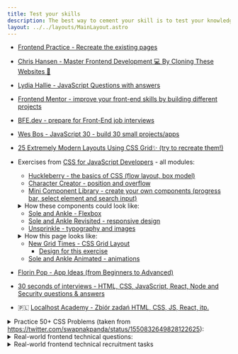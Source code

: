 ```yaml
---
title: Test your skills
description: The best way to cement your skill is to test your knowledge in practice. Here you can find maetrials about testing your newly acquired knowledge
layout: ../../layouts/MainLayout.astro
---
```


- [Frontend Practice - Recreate the existing pages](https://www.frontendpractice.com/)
- [Chris Hansen - Master Frontend Development 💻 By Cloning These Websites 💯](https://www.dev.to/hyggedev/master-frontend-development-by-cloning-these-websites-1m08)
- [Lydia Hallie - JavaScript Questions with answers](https://github.com/lydiahallie/javascript-questions)
- [Frontend Mentor - improve your front-end skills by building different projects](https://www.frontendmentor.io/)
- [BFE.dev - prepare for Front-End job interviews](https://bigfrontend.dev/)
- [Wes Bos - JavaScript 30 - build 30 small projects/apps](https://javascript30.com/)
- [25 Extremely Modern Layouts Using CSS Grid✨ (try to recreate them!)](https://dev.to/preethi_dev/25-extremely-modern-layouts-using-css-grid-10ek)
- Exercises from [CSS for JavaScript Developers](https://css-for-js.dev/) - all modules:

  - [Huckleberry - the basics of CSS (flow layout, box model)](https://github.com/css-for-js/huckleberry)
  - [Character Creator - position and overflow](https://github.com/css-for-js/character-creator)
  - [Mini Component Library - create your own components (progress bar, select element and search input)](https://github.com/css-for-js/mini-component-library)

  <details>
    <summary>How these components could look like:</summary>

  ![progress bar, select element and search input](/images/css/components.webp)

  </details>

  - [Sole and Ankle - Flexbox](https://github.com/css-for-js/sole-and-ankle)
  - [Sole and Ankle Revisited - responsive design](https://github.com/css-for-js/sole-and-ankle-revisited)
  - [Unsprinkle - typography and images](https://github.com/css-for-js/unsprinkle)

  <details>
    <summary>How this page looks like:</summary>

  ![unsprinkle page](/images/css/unsprinkle.webp)

  </details>

  - [New Grid Times - CSS Grid Layout](https://github.com/css-for-js/new-grid-times)
    - [Design for this exercise](https://www.figma.com/file/BDdNhCeVLye5mFHHxQhkgE/New-Grid-Times?node-id=0%3A1)
  - [Sole and Ankle Animated - animations](https://github.com/css-for-js/sole-and-ankle-animated)

- [Florin Pop - App Ideas (from Beginners to Advanced)](https://github.com/florinpop17/app-ideas)
- [30 seconds of interviews - HTML, CSS, JavaScript, React, Node and Security questions & answers](https://30secondsofinterviews.org/)
- 🇵🇱 [Localhost Academy - Zbiór zadań HTML, CSS, JS, React, itp.](https://github.com/Przemocny/zbior-zadan-html-css-js-react)

<details>
<summary>Practice 50+ CSS Problems (taken from <a href="https://twitter.com/swapnakpanda/status/1550832649828122625">https://twitter.com/swapnakpanda/status/1550832649828122625</a>):</summary>

![css exercise 1/3](/images/css/css_exercises_1_3.webp)
![css exercise 2/3](/images/css/css_exercises_2_3.webp)
![css exercise 3/3](/images/css/css_exercises_3_3.webp)

</details>

<details>
<summary>Real-world frontend technical questions:</summary>

### JavaScript

- How this expression is called?

```js
(function () {
	console.log('Hello!');
})();
```

- What are the differences between JavaScript and other programming languages such as C++ and PHP?
- What are the key differences between `var`, `let` and `const`?
- How do you handle asynchronous requests in JavaScript?
- `const` vs `Object.freeze` - what are differences for arrays and objects?
- Based on this code:

```js
const obj = { nested: {} };

const anotherObj = { ...obj };

obj.nested.a = 1;
```

Does the `a` property will be declared also in `anotherObj` and why? If yes, how you can prevent it?

- How you can iterate through the objects?
- How you would describe hoisting?
- How you would describe array/object mutation? It is a good practice or something to avoid?
- Based on this code:

```js
const result = (flag: boolean) => {
	return new Promise((resolve, reject) => {
		if (flag) {
			resolve('success');
		} else {
			reject('error');
		}
	});
};

const promise = result(true);

promise
	.then((r) => {
		// 1.
		console.log(r);

		return result(false);
	})
	.catch((e) => {
		// 2.
		console.log(e);

		return 'fail';
	})
	.then((r) => {
		// 3.
		console.log(r);

		return result(true);
	})
	.catch((e) => {
		// 4.
		console.log(e);
	});
```

What results will be displayed in console.log's and why?

- Based on this code:

```js
const timeoutAsync = (time) => {
	return new Promise((resolve) => {
		const timeout = setTimeout(() => {
			clearTimeout(timeout);
			resolve(`Timeout resolved after ${time} milliseconds.`);
		}, time);
	});
};

const timeouts = [timeoutAsync(9000), timeoutAsync(5500), timeoutAsync(1000)];

// 1.
timeouts.forEach(async (timeout) => {
	const info = await timeout;
	console.log(info);
});

// 2.
const timeoutsInfos = timeouts.reduce(async (promisedAcc, timeout) => {
	const acc = await promisedAcc;
	const info = await timeout;
	console.log(info);
	acc.push(info);
	return acc;
}, Promise.resolve([]));

// 3.
for await (const info of timeouts) {
	console.log(info);
}
```

What will be differences between those iterators? In which order the timeouts will be resolved and why?

- What are types of storages in browser?
- What will be result of `{} === {}` and why?
- Based on this code:

```js
const arr = [7, 1, 4, 3, 2];

for (const elem of arr) {
	setTimeout(() => console.log(elem), elem);
}
```

In which order will be the logs displayed and why?

### TypeScript

- What are differences between `type` and `interface`?
- How you can validate a data structure without using the third party validation library?
- Which access modifiers allow property to be accessible only within the class?

## React

- What is props?
- Why you have to use `className` attribute instead of `class`?
- What will happen when a component in React component tree throws an error?
- What are the rules of the React Hooks?
- Given this following state:

```js
{
  id: 0,
  name: 'John',
  detailedInfo: {
    age: 30,
    address: '123 Main St',
  }
}
```

what is the correct way to increment the age?

- What is React Fragment and how they work?
- Given this code:

```js
const names = ['John', 'Jane', 'Mary', 'Bob'];

function RandomName() {
	const [name, setName] = useState(name.at(0));
	const changeName = () => {
		const randomNameIndex = Math.floor(Math.random() * names.length);
		setName(names[randomNameIndex]);
	};

	return (
		<div>
			<p>Current name: {name}</p>
			<p>Previous name: {prevName}</p>
			<button onClick={changeName}>Change name</button>
		</div>
	);
}
```

How you can store the `prevName` value, so that it holds the previous value of `name` and is displayed properly in React?

- Which data structures cannot be rendered in React?
- What is `React.memo` and when you should use it?
- When do you use the `useCallback` hook and `React.memo`?
- Which methods of class components is combined the `useEffect` hook?
- What hooks do you know and explain how do you use them?

## CSS

- What are the ways to center the container with two boxes?
- What is the difference between `em` and `rem`?

### Other questions

- Do you know what is microfrontends?
- Do you know any patterns from functional programming?
- Since I mentioned this paradigm, based on this code:

```ts
import { interval, OperatorFunction } from 'rxjs';
import { take, map, filter } from 'rxjs/operators';

const curry: (n: number) => (num: number) => number = (n) => {
	return (num) => {
		return num * n;
	};
};

const operator = (n: number): OperatorFunction<number, number> => {
	return map((number: number) => number * n);
};

const increaseByOne = (n: number): number => n + 1;

const number$ = interval(1000).pipe(map(increaseByOne));
const obser1$ = number$.pipe(take(3));
const obser2$ = number$.pipe(
	take(4),
	map((n: number): string => `Hello ${'!'.repeat(n - 1)}`)
);
const obser3$ = number$.pipe(take(5), map(curry(2)));
const obser4$ = number$.pipe(
	take(4),
	filter((n: number) => n !== 3),
	operator(10)
);

obser1$.subscribe((value: number) => {
	// 1.
	console.log(value);
});

obser2$.subscribe((value: string) => {
	// 2.
	console.log(value);
});

obser3$.subscribe((value: number) => {
	// 3.
	console.log(value);
});

obser4$.subscribe((value: number) => {
	// 4.
	console.log(value);
});
```

What values will be console.log'ed from observables and why?

- What do you think about testing, how are you doing it and what exactly you are testing?
- Can you mention a few design patterns and how you can apply them?
- Can you explain what is TDD, BDD and DDD? What are differences between them?
- What are types of methods in REST API?

</details>

<details>
<summary>Real-world frontend technical recruitment tasks</summary>

1. Internship recruitment task

- Create the function to calculate the balance in a specific category within the specified time period.

```js
function getBalanceByCategoryInPeriod(
	transactionsList,
	category,
	startTime,
	endTime
) {
	// ...
}
```

Parameters:

- transactionsList: array of transactions
- category: string
- start time: Date
- end time: Date

Transaction object looks like this:

```js
{
  id: 123,
  sourceAccount: 'my_account',
  targetAccount: 'coffee_shop',
  amount: -30,
  category: 'eating_out',
  time: '2018-03-12T12:34:00Z'
}
```

- Create the function to find duplicated transactions.

Sometimes when a customer gets charged, a duplicate transaction is created.
We need to find those transactions so that they can be dealt with.
Everything about the transaction should be identical, except the transaction id and the time at which it occurred,
as there can be up to a minute delay.

```js
function findDuplicateTransactions(transactions) {
	// ...
}
```

Parameters:

- transactions: array of transactions

Find all transactions that have the same sourceAccount, targetAccount, category, amount,
and the time difference between each consecutive transaction is less than 1 minute.

You can assume that all parameters will always be present and valid.
However, the incoming transactions are not guaranteed to be in any particular order.

List of all the duplicate transaction groups, ordered by time ascending (nested array of transactions).
The groups should be sorted in ascending order of the first transaction in the group.

Example:

Input:

```js
[
	{
		id: 3,
		sourceAccount: 'A',
		targetAccount: 'B',
		amount: 100,
		category: 'eating_out',
		time: '2018-03-02T10:34:30.000Z',
	},
	{
		id: 1,
		sourceAccount: 'A',
		targetAccount: 'B',
		amount: 100,
		category: 'eating_out',
		time: '2018-03-02T10:33:00.000Z',
	},
	{
		id: 6,
		sourceAccount: 'A',
		targetAccount: 'C',
		amount: 250,
		category: 'other',
		time: '2018-03-02T10:33:05.000Z',
	},
	{
		id: 4,
		sourceAccount: 'A',
		targetAccount: 'B',
		amount: 100,
		category: 'eating_out',
		time: '2018-03-02T10:36:00.000Z',
	},
	{
		id: 2,
		sourceAccount: 'A',
		targetAccount: 'B',
		amount: 100,
		category: 'eating_out',
		time: '2018-03-02T10:33:50.000Z',
	},
	{
		id: 5,
		sourceAccount: 'A',
		targetAccount: 'C',
		amount: 250,
		category: 'other',
		time: '2018-03-02T10:33:00.000Z',
	},
];
```

Output:

```js
[
	[
		{
			id: 1,
			sourceAccount: 'A',
			targetAccount: 'B',
			amount: 100,
			category: 'eating_out',
			time: '2018-03-02T10:33:00.000Z',
		},
		{
			id: 2,
			sourceAccount: 'A',
			targetAccount: 'B',
			amount: 100,
			category: 'eating_out',
			time: '2018-03-02T10:33:50.000Z',
		},
		{
			id: 3,
			sourceAccount: 'A',
			targetAccount: 'B',
			amount: 100,
			category: 'eating_out',
			time: '2018-03-02T10:34:30.000Z',
		},
	],
	[
		{
			id: 5,
			sourceAccount: 'A',
			targetAccount: 'C',
			amount: 250,
			category: 'other',
			time: '2018-03-02T10:33:00.000Z',
		},
		{
			id: 6,
			sourceAccount: 'A',
			targetAccount: 'C',
			amount: 250,
			category: 'other',
			time: '2018-03-02T10:33:05.000Z',
		},
	],
];
```

2. Create e-commerce app using the included design (only for desktop).

Essentials:

- Has to use Gatsby.js (or any other SSG framework)
- Has to be pixel perfect.
- Use SCSS/SASS.
- Make the sliders animations (carousel).
- Recreate the hover effect.
- Upload it to GitHub.
- Use Bootstrap.
- App should be responsive.

Optional:

- Add the lightbox (create it yourself or use the NPM package), which opens, when clicked the image. Must have the option to move between the images (via the arrows).
- Add a bar under the slide that marks the countdown time until the next slide is shown. It is supposed to be animated, and when it reaches 100% it shows the next slide.
- Deploy the app on GitHub Pages / Netlify / Vercel / etc.
- Connect the WordPress to Gatsby and send the contact form data to it.
- Adding your own animations.
- Create a sub-page of the article, the content of which will be downloaded from wordpress. The look of this page is up to you, but put great emphasis on aesthetics.

Pay attention to the file structure.
Folders or components properly laid out. It will be an added advantage to pay attention to such elements as page loading speed, optimization of images, use of lazy loading, etc.

As a design you can use:

- <https://dribbble.com/shots/15389208-Antic-Decoration-Landing-Page>
- <https://dribbble.com/shots/15182337-BoConcept-e-Commerce-Slider>

3. GitHub Issues App

Essentials:

- Use GitHub API - either the REST API or GraphQL API.
- Use TypeScript.
- Take care of code quality and clean code.
- Use any JavaScript framework.

Features:

- App should search GitHub issues by username and repository name.
- App should have search bar, results list and number of results.
- On default it should display the default GitHub issues list response.
- While searching, the app should display the loading indicator.
- While searching, the result list should display the result of the search.
- It should search and display users and repositories together.
- The results should be sorted by ID.
- Pagination is optional.
- The app should be responsive.
- When the user is clicked, it should display in another view the username, nickname, followers count, following count, stars count and their avatar.
- When the repo is clicked, then nothing happens.

3. Yet another variation of GitHub Issues App.

Essentials:

- Use GitHub API - either the REST API or GraphQL API.
- Select any repo, which it should fetch the issues, ie. <https://github.com/facebook/react>
- You can use any third-party libraries.
- Take care of code quality and clean code.
- Use any architecture.
- App should be responsive.

Features:

- Load and display the last 10 issues.
- Implement the infinite scroll - when scrolled to the bottom, the app should fetch the next 5 issues.
- Each "tile" should have a title, issue number and creation date.
- When clicked, it should display the title, issue number, it's status (open/closed), creation date and it's body.
- It should also display the issue rate counter (like on Stack Overflow) and have to possibility to increse/decrease it.
- When the count is below `-99` or above `99`, it should display `99!!`, otherwise it should display the count.
- The count should be saved somewhere and still be available when the app is reloaded and the same issue will be open.

Optional:

- Local search engine.
- Animations and transitions.

4. Create the part of e-commerce app.

- Use this API: <https://jsonplaceholder.typicode.com/photos>
- Has to be pixel perfect.
- You can use Bootstrap, Material Design or any other component library.
- App should be responsive.
- TypeScript is recommended, but still optional.

Main page:

- Load and display all products.
- On navbar:
  - Search bar should filter the products by title.
  - Next to search bar it should have two checkboxes - active and promo, that are acting as filters.
  - Next to checkboxes it should have the Log In button - when clicked it should redirect to the login page.
- Working pagination in certain way:
  - When all pages are: n > 6
    - When user is on the first or second page:
      - 1,2,3 ... n-2, n-1, n
    - When user is on third page:
      - 2,3,4 ... n-2, n-1, n
  - When all pages are: n < 6
    - Present all pages like this:
      - 1,2,3,4,5,6
- Handle the situation, when it couldn't find the products.

Login page:

- The only login and password that is valid is "admin" and "admin123!".
- The "Forgot password" should do nothing.
- Handle the situation, when the login or password is incorrect.
- When the login is successful, it should redirect to the main page.
- The Log in button is changed to the avatar icon - when clicked, it should display the dropdown with the "Log out" option.
- When logout, the avatar icon is changed to the "Log in" button.
- The log in should be persistant, even after the page is closed.

Optional:

- Write the unit tests.
- Write the e2e tests.

As a design you can use:

- <https://dribbble.com/shots/15389208-Antic-Decoration-Landing-Page>
- <https://dribbble.com/shots/15117860-Syncrhomedics-Reference-Page>
- <https://dribbble.com/shots/16634976-eCommerce-Cosmetic-Web-design>

5. Live-coding problem #1 - issue with too much rerendering of the same component (look at the console)
   (you have to do something with memoization inside of the App component)
   <https://jsfiddle.net/mdh2c7xg/>#

6. [Live-coding problem #2 - how to fetch user from the GitHub API?](https://jsfiddle.net/dn8rqksL/)

</details>
